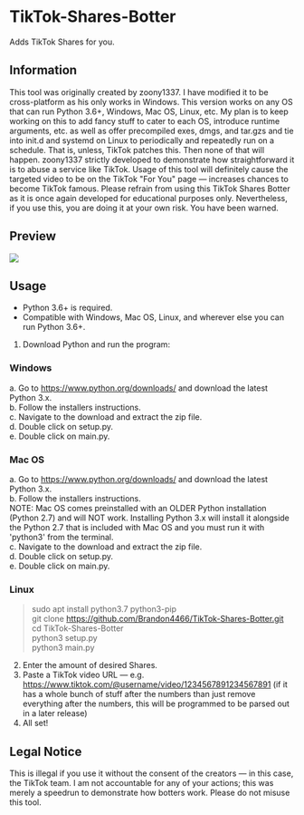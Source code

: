 # TikTok-Shares-Botter
Adds TikTok Shares for you.

## Information
This tool was originally created by zoony1337. I have modified it to be cross-platform as his only works in Windows. This version works on any OS that can run Python 3.6+, Windows, Mac OS, Linux, etc. My plan is to keep working on this to add fancy stuff to cater to each OS, introduce runtime arguments, etc. as well as offer precompiled exes, dmgs, and tar.gzs and tie into init.d and systemd on Linux to periodically and repeatedly run on a schedule. That is, unless, TikTok patches this. Then none of that will happen. zoony1337 strictly developed to demonstrate how straightforward it is to abuse a service like TikTok. Usage of this tool will definitely cause the targeted video to be on the TikTok "For You" page — increases chances to become TikTok famous. Please refrain from using this TikTok Shares Botter as it is once again developed for educational purposes only. Nevertheless, if you use this, you are doing it at your own risk. You have been warned.



## Preview
![](https://i.imgur.com/63NTRvx.png)<br/>

## Usage
- Python 3.6+ is required.
- Compatible with Windows, Mac OS, Linux, and wherever else you can run Python 3.6+.

1. Download Python and run the program:

### Windows
a. Go to https://www.python.org/downloads/ and download the latest Python 3.x.  
b. Follow the installers instructions.  
c. Navigate to the download and extract the zip file.  
d. Double click on setup.py.  
e. Double click on main.py.  

### Mac OS
a. Go to https://www.python.org/downloads/ and download the latest Python 3.x.  
b. Follow the installers instructions.  
NOTE: Mac OS comes preinstalled with an OLDER Python installation (Python 2.7) and will NOT work. Installing Python 3.x will install it alongside the Python 2.7 that is included with Mac OS and you must run it with 'python3' from the terminal.  
c. Navigate to the download and extract the zip file.  
d. Double click on setup.py.  
e. Double click on main.py.  

### Linux
> sudo apt install python3.7 python3-pip  
> git clone https://github.com/Brandon4466/TikTok-Shares-Botter.git  
> cd TikTok-Shares-Botter  
> python3 setup.py  
> python3 main.py  

2. Enter the amount of desired Shares.  
3. Paste a TikTok video URL — e.g. https://www.tiktok.com/@username/video/1234567891234567891 (if it has a whole bunch of stuff after the numbers than just remove everything after the numbers, this will be programmed to be parsed out in a later release)  
4. All set!

## Legal Notice
This is illegal if you use it without the consent of the creators — in this case, the TikTok team. I am not accountable for any of your actions; this was merely a speedrun to demonstrate how botters work. Please do not misuse this tool.
